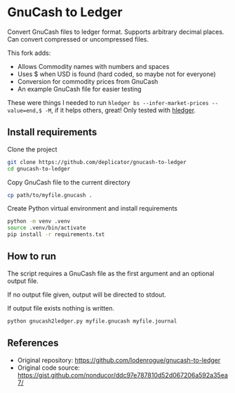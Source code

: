 # GnuCash to Ledger

Convert GnuCash files to ledger format. Supports arbitrary decimal places. Can
convert compressed or uncompressed files.

This fork adds:

- Allows Commodity names with numbers and spaces
- Uses $ when USD is found (hard coded, so maybe not for everyone)
- Conversion for commodity prices from GnuCash
- An example GnuCash file for easier testing

These were things I needed to run `hledger bs --infer-market-prices
--value=end,$ -M`, if it helps others, great! Only tested with
[hledger](https://hledger.org/).

## Install requirements

Clone the project

```bash
git clone https://github.com/deplicator/gnucash-to-ledger
cd gnucash-to-ledger
```

Copy GnuCash file to the current directory

```bash
cp path/to/myfile.gnucash .
```

Create Python virtual environment and install requirements

```bash
python -m venv .venv
source .venv/bin/activate
pip install -r requirements.txt
```

## How to run

The script requires a GnuCash file as the first argument and an optional output
file.

If no output file given, output will be directed to stdout.

If output file exists nothing is written.

```bash
python gnucash2ledger.py myfile.gnucash myfile.journal
```

## References

- Original repository: <https://github.com/lodenrogue/gnucash-to-ledger>
- Original code source:
  <https://gist.github.com/nonducor/ddc97e787810d52d067206a592a35ea7/>

